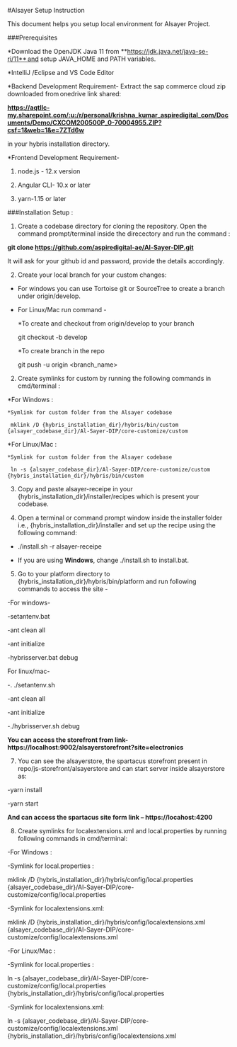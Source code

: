 
#Alsayer Setup Instruction 

This document helps you setup local environment for Alsayer Project. 

###Prerequisites 

*Download the OpenJDK Java 11 from **https://jdk.java.net/java-se-ri/11** and setup JAVA_HOME and PATH variables. 

*IntelliJ /Eclipse and VS Code Editor  

*Backend Development Requirement- Extract the sap commerce cloud zip downloaded from onedrive link shared: 

**https://aqtllc-my.sharepoint.com/:u:/r/personal/krishna_kumar_aspiredigital_com/Documents/Demo/CXCOM200500P_0-70004955.ZIP?csf=1&web=1&e=7ZTd6w** 

in your hybris installation directory. 

*Frontend Development Requirement- 

1.  node.js - 12.x version  

2.  Angular CLI- 10.x or later 

3.  yarn-1.15 or later 

 

###Installation Setup : 

1. Create a codebase directory for cloning the repository. Open the command prompt/terminal inside the direcectory and run the command :  

  **git clone https://github.com/aspiredigital-ae/Al-Sayer-DIP.git**  

It will ask for your github id and password, provide the details accordingly. 

2. Create your local branch for your custom changes: 

* For windows you can use Tortoise git or SourceTree to create a branch under origin/develop. 

* For Linux/Mac run command -   

  *To create and checkout from origin/develop to your branch 

   git checkout -b <name-of-your-branch> develop 

  *To create branch in the repo 

   git push -u origin <branch_name> 

  
2. Create symlinks for custom by running the following commands in cmd/terminal : 

  *For Windows : 

    *Symlink for custom folder from the Alsayer codebase 

     mklink /D {hybris_installation_dir}/hybris/bin/custom {alsayer_codebase_dir}/Al-Sayer-DIP/core-customize/custom  

  *For Linux/Mac : 

    *Symlink for custom folder from the Alsayer codebase 

     ln -s {alsayer_codebase_dir}/Al-Sayer-DIP/core-customize/custom {hybris_installation_dir}/hybris/bin/custom 


3. Copy and paste alsayer-receipe in your {hybris_installation_dir}/installer/recipes which is present your codebase.


4. Open a terminal or command prompt window inside the installer folder i.e., {hybris_installation_dir}/installer and set up the recipe using the following command: 

-  ./install.sh -r alsayer-receipe  

* If you are using **Windows**, change ./install.sh to install.bat. 


5.  Go to your platform directory to {hybris_installation_dir}/hybris/bin/platform  and run following commands to access the site - 

-For windows- 

  -setantenv.bat 

  -ant clean all  

  -ant initialize 

  -hybrisserver.bat debug  

 

For linux/mac- 

  -. ./setantenv.sh 

  -ant clean all  

  -ant initialize 

  -./hybrisserver.sh debug  

 
**You can access the storefront from link- https://localhost:9002/alsayerstorefront?site=electronics**


7. You can see the alsayerstore, the spartacus storefront present in repo/js-storefront/alsayerstore and can start server inside alsayerstore as: 

-yarn install 

-yarn start 

**And can access the spartacus site form link – https://locahost:4200**


8.  Create symlinks for localextensions.xml and local.properties by running following commands in cmd/terminal: 

-For Windows : 

  -Symlink for local.properties :  

   mklink /D {hybris_installation_dir}/hybris/config/local.properties {alsayer_codebase_dir}/Al-Sayer-DIP/core-customize/config/local.properties 

 

  -Symlink for localextensions.xml: 

   mklink /D {hybris_installation_dir}/hybris/config/localextensions.xml  {alsayer_codebase_dir}/Al-Sayer-DIP/core-customize/config/localextensions.xml 

 

-For Linux/Mac : 

  -Symlink for local.properties : 

   ln -s {alsayer_codebase_dir}/Al-Sayer-DIP/core-customize/config/local.properties {hybris_installation_dir}/hybris/config/local.properties 

 

  -Symlink for localextensions.xml: 

   ln -s {alsayer_codebase_dir}/Al-Sayer-DIP/core-customize/config/localextensions.xml {hybris_installation_dir}/hybris/config/localextensions.xml 

 

 
